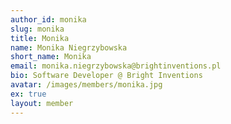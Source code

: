 ```yaml
---
author_id: monika
slug: monika
title: Monika
name: Monika Niegrzybowska
short_name: Monika
email: monika.niegrzybowska@brightinventions.pl
bio: Software Developer @ Bright Inventions
avatar: /images/members/monika.jpg
ex: true
layout: member
---
```


